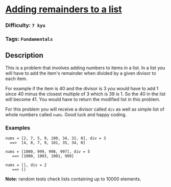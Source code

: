 # [Adding remainders to a list](https://www.codewars.com/kata/5acc3634c6fde760ec0001f7)

### Difficulty: `7 kyu`

### Tags: `Fundamentals`

## Description

This is a problem that involves adding numbers to items in a list. In a list you will have to add the item's remainder when divided by a given divisor to each item.

For example if the item is 40 and the divisor is 3 you would have to add 1 since 40 minus the closest multiple of 3 which is 39 is 1. So the 40 in the list will become 41. You would have to return the modified list in this problem.

For this problem you will receive a divisor called `div` as well as simple list of whole numbers called `nums`. Good luck and happy coding.

### Examples

```
nums = [2, 7, 5, 9, 100, 34, 32, 0], div = 3
  ==>  [4, 8, 7, 9, 101, 35, 34, 0] 

nums = [1000, 999, 998, 997], div = 5
   ==> [1000, 1003, 1001, 999]

nums = [], div = 2
   ==> []
```

**Note:** random tests check lists containing up to 10000 elements.